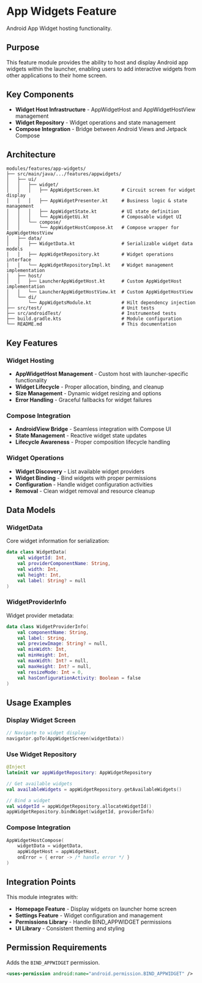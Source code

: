 # App Widgets Feature

Android App Widget hosting functionality.

## Purpose

This feature module provides the ability to host and display Android app widgets within the launcher,
enabling users to add interactive widgets from other applications to their home screen.

## Key Components

- **Widget Host Infrastructure** - AppWidgetHost and AppWidgetHostView management
- **Widget Repository** - Widget operations and state management  
- **Compose Integration** - Bridge between Android Views and Jetpack Compose

## Architecture

```
modules/features/app-widgets/
├── src/main/java/.../features/appwidgets/
│   ├── ui/
│   │   ├── widget/
│   │   │   ├── AppWidgetScreen.kt        # Circuit screen for widget display
│   │   │   ├── AppWidgetPresenter.kt     # Business logic & state management  
│   │   │   ├── AppWidgetState.kt         # UI state definition
│   │   │   └── AppWidgetUi.kt            # Composable widget UI
│   │   └── compose/
│   │       └── AppWidgetHostCompose.kt   # Compose wrapper for AppWidgetHostView
│   ├── data/
│   │   ├── WidgetData.kt                 # Serializable widget data models
│   │   ├── AppWidgetRepository.kt        # Widget operations interface
│   │   └── AppWidgetRepositoryImpl.kt    # Widget management implementation
│   ├── host/
│   │   ├── LauncherAppWidgetHost.kt      # Custom AppWidgetHost implementation
│   │   └── LauncherAppWidgetHostView.kt  # Custom AppWidgetHostView
│   └── di/
│       └── AppWidgetsModule.kt           # Hilt dependency injection
├── src/test/                             # Unit tests
├── src/androidTest/                      # Instrumented tests
├── build.gradle.kts                      # Module configuration
└── README.md                             # This documentation
```

## Key Features

### Widget Hosting
- **AppWidgetHost Management** - Custom host with launcher-specific functionality
- **Widget Lifecycle** - Proper allocation, binding, and cleanup
- **Size Management** - Dynamic widget resizing and options
- **Error Handling** - Graceful fallbacks for widget failures

### Compose Integration
- **AndroidView Bridge** - Seamless integration with Compose UI
- **State Management** - Reactive widget state updates
- **Lifecycle Awareness** - Proper composition lifecycle handling

### Widget Operations
- **Widget Discovery** - List available widget providers
- **Widget Binding** - Bind widgets with proper permissions
- **Configuration** - Handle widget configuration activities
- **Removal** - Clean widget removal and resource cleanup

## Data Models

### WidgetData
Core widget information for serialization:
```kotlin
data class WidgetData(
    val widgetId: Int,
    val providerComponentName: String,
    val width: Int,
    val height: Int,
    val label: String? = null
)
```

### WidgetProviderInfo
Widget provider metadata:
```kotlin
data class WidgetProviderInfo(
    val componentName: String,
    val label: String,
    val previewImage: String? = null,
    val minWidth: Int,
    val minHeight: Int,
    val maxWidth: Int? = null,
    val maxHeight: Int? = null,
    val resizeMode: Int = 0,
    val hasConfigurationActivity: Boolean = false
)
```

## Usage Examples

### Display Widget Screen
```kotlin
// Navigate to widget display
navigator.goTo(AppWidgetScreen(widgetData))
```

### Use Widget Repository
```kotlin
@Inject
lateinit var appWidgetRepository: AppWidgetRepository

// Get available widgets
val availableWidgets = appWidgetRepository.getAvailableWidgets()

// Bind a widget
val widgetId = appWidgetRepository.allocateWidgetId()
appWidgetRepository.bindWidget(widgetId, providerInfo)
```

### Compose Integration
```kotlin
AppWidgetHostCompose(
    widgetData = widgetData,
    appWidgetHost = appWidgetHost,
    onError = { error -> /* handle error */ }
)
```

## Integration Points

This module integrates with:
- **Homepage Feature** - Display widgets on launcher home screen
- **Settings Feature** - Widget configuration and management
- **Permissions Library** - Handle BIND_APPWIDGET permissions
- **UI Library** - Consistent theming and styling

## Permission Requirements

Adds the `BIND_APPWIDGET` permission.
```xml
<uses-permission android:name="android.permission.BIND_APPWIDGET" />
```